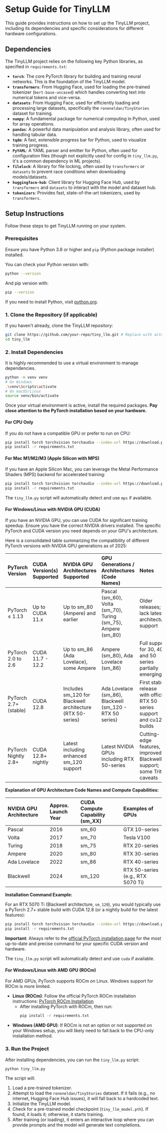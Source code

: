 # Setup Guide for TinyLLM

This guide provides instructions on how to set up the TinyLLM project, including its dependencies and specific considerations for different hardware configurations.

## Dependencies

The TinyLLM project relies on the following key Python libraries, as specified in `requirements.txt`:

*   **`torch`**: The core PyTorch library for building and training neural networks. This is the foundation of the TinyLLM model.
*   **`transformers`**: From Hugging Face, used for loading the pre-trained tokenizer (`bert-base-uncased`) which handles converting text into numerical tokens and vice-versa.
*   **`datasets`**: From Hugging Face, used for efficiently loading and processing large datasets, specifically the `roneneldan/TinyStories` dataset for training.
*   **`numpy`**: A fundamental package for numerical computing in Python, used for array operations.
*   **`pandas`**: A powerful data manipulation and analysis library, often used for handling tabular data.
*   **`tqdm`**: A fast, extensible progress bar for Python, used to visualize training progress.
*   **`PyYAML`**: A YAML parser and emitter for Python, often used for configuration files (though not explicitly used for config in `tiny_llm.py`, it's a common dependency in ML projects).
*   **`filelock`**: A library for file locking, often used by `transformers` or `datasets` to prevent race conditions when downloading models/datasets.
*   **`huggingface-hub`**: Client library for Hugging Face Hub, used by `transformers` and `datasets` to interact with the model and dataset hub.
*   **`tokenizers`**: Provides fast, state-of-the-art tokenizers, used by `transformers`.

## Setup Instructions

Follow these steps to get TinyLLM running on your system.

### Prerequisites

Ensure you have Python 3.8 or higher and `pip` (Python package installer) installed.

You can check your Python version with:
```bash
python --version
```

And pip version with:
```bash
pip --version
```

If you need to install Python, visit [python.org](https://www.python.org/downloads/).

### 1. Clone the Repository (if applicable)

If you haven't already, clone the TinyLLM repository:
```bash
git clone https://github.com/your-repo/tiny_llm.git # Replace with actual repo URL
cd tiny_llm
```

### 2. Install Dependencies

It is highly recommended to use a virtual environment to manage dependencies.

```bash
python -m venv venv
# On Windows
.\venv\Scripts\activate
# On macOS/Linux
source venv/bin/activate
```

Once your virtual environment is active, install the required packages. **Pay close attention to the PyTorch installation based on your hardware.**

#### For CPU Only

If you do not have a compatible GPU or prefer to run on CPU:
```bash
pip install torch torchvision torchaudio --index-url https://download.pytorch.org/whl/cpu
pip install -r requirements.txt
```

#### For Mac M1/M2/M3 (Apple Silicon with MPS)

If you have an Apple Silicon Mac, you can leverage the Metal Performance Shaders (MPS) backend for accelerated training:
```bash
pip install torch torchvision torchaudio --index-url https://download.pytorch.org/whl/mps
pip install -r requirements.txt
```
The `tiny_llm.py` script will automatically detect and use `mps` if available.

#### For Windows/Linux with NVIDIA GPU (CUDA)

If you have an NVIDIA GPU, you can use CUDA for significant training speedup. Ensure you have the correct NVIDIA drivers installed. The specific PyTorch and CUDA version you need depends on your GPU's architecture.

Here is a consolidated table summarizing the compatibility of different PyTorch versions with NVIDIA GPU generations as of 2025:

| PyTorch Version     | CUDA Version(s) Supported | NVIDIA GPU Architectures Supported | GPU Generations / Architectures (Code Names)         | Notes                                                                    |
| :------------------ | :------------------------ | :--------------------------------- | :--------------------------------------------------- | :----------------------------------------------------------------------- |
| PyTorch ≤ 1.13      | Up to CUDA 11.x           | Up to sm_80 (Ampere) and earlier   | Pascal (sm_60), Volta (sm_70), Turing (sm_75), Ampere (sm_80) | Older releases; lack latest architecture support                         |
| PyTorch 2.0 to 2.6  | CUDA 11.7 - 12.2          | Up to sm_86 (Ada Lovelace), some Ampere | Ampere (sm_80), Ada Lovelace (sm_86)                 | Full support for 30, 40, and 50 series partially emerging                |
| PyTorch 2.7+ (stable) | CUDA 12.8                 | Includes sm_120 for Blackwell architecture (RTX 50-series) | Ada Lovelace (sm_86), Blackwell (sm_120 - RTX 50 series) | First stable release with official RTX 50 series support and cu128 builds |
| PyTorch Nightly 2.8+ | CUDA 12.8+ nightly        | Latest including enhanced sm_120 support | Latest NVIDIA GPUs including RTX 50-series           | Cutting-edge features, improved Blackwell support; some Triton caveats   |

**Explanation of GPU Architecture Code Names and Compute Capabilities:**

| NVIDIA GPU Architecture | Approx. Launch Year | CUDA Compute Capability (sm_XX) | Examples of GPUs           |
| :---------------------- | :------------------ | :------------------------------ | :------------------------- |
| Pascal                  | 2016                | sm_60                           | GTX 10-series              |
| Volta                   | 2017                | sm_70                           | Tesla V100                 |
| Turing                  | 2018                | sm_75                           | RTX 20-series              |
| Ampere                  | 2020                | sm_80                           | RTX 30-series              |
| Ada Lovelace            | 2022                | sm_86                           | RTX 40-series              |
| Blackwell               | 2024                | sm_120                          | RTX 50-series (e.g., RTX 5070 Ti) |

**Installation Command Example:**

For an RTX 5070 Ti (Blackwell architecture, `sm_120`), you would typically use a PyTorch 2.7+ stable build with CUDA 12.8 (or a nightly build for the latest features):

```bash
pip install torch torchvision torchaudio --index-url https://download.pytorch.org/whl/cu128 # For CUDA 12.8
pip install -r requirements.txt
```
**Important**: Always refer to the [official PyTorch installation page](https://pytorch.org/get-started/locally/) for the most up-to-date and precise command for your specific CUDA version and hardware.

The `tiny_llm.py` script will automatically detect and use `cuda` if available.

#### For Windows/Linux with AMD GPU (ROCm)

For AMD GPUs, PyTorch supports ROCm on Linux. Windows support for ROCm is more limited.
*   **Linux (ROCm)**: Follow the official PyTorch ROCm installation instructions: [PyTorch ROCm Installation](https://pytorch.org/get-started/locally/)
    *   After installing PyTorch with ROCm, then run:
        ```bash
        pip install -r requirements.txt
        ```
*   **Windows (AMD GPU)**: If ROCm is not an option or not supported on your Windows setup, you will likely need to fall back to the CPU-only installation method.

### 3. Run the Project

After installing dependencies, you can run the `tiny_llm.py` script:
```bash
python tiny_llm.py
```

The script will:
1.  Load a pre-trained tokenizer.
2.  Attempt to load the `roneneldan/TinyStories` dataset. If it fails (e.g., no internet, Hugging Face Hub issues), it will fall back to a hardcoded text.
3.  Initialize the TinyLLM model.
4.  Check for a pre-trained model checkpoint (`tiny_llm_model.pth`). If found, it loads it; otherwise, it starts training.
5.  After training (or loading), it enters an interactive loop where you can provide prompts and the model will generate text completions.
